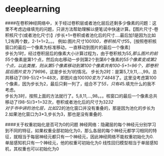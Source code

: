 # deeplearning
####在卷积神经网络中，关于经过卷积层或者池化层后还剩多少像素的问题：这里不考虑边缘填充的问题，只讲方法帮助理解以便笔试中快速计算。【图片尺寸-卷积核尺寸(或者池化尺寸)】/步长+1=卷积或者池化后的尺寸....最后加1是因为比如1,2有两个数，2-1+1=2。。。
例如:图片尺寸100*100，卷积核尺寸5*5，[按照卷积核窗口的最后一个像素为标准移动，一直移动到图片的最后一个像素]     
步长为1时，经过卷积层后的像素大小计算过程为，由于卷积核为5*5,那么图片的前5*5个像素是第1个点，然后向右移动一步则第2个到第6个像素的5*5个像素变成第2个点，以此类推，则从第5个像素移动到第100个像素共有100-5+1=96个，即卷积层后图片变为了96*96，这是步长为1的情况。
步长为2时：是第5,7,9,11,...,99。总共移动了(99-5)/2+1=48次，即图片由100*100变为了48*48了。这里没考虑第100个像素，因为步长为2，最后只剩一列了，组合不了5*5，只有4*5.填充什么的我不考虑。     
步长为3时，按照上面的方法就行了。5,8,11,...,98。。。核窗口的最后一个像素总共移动了(98-5)/3+1=32次，卷积或者池化后的尺寸为32*32     
对于书中讲的池化层，比如2*2的池化窗口并没有重叠的，那是因为池化的步长为2.如果池化窗口为3*3,步长为3，那也是没有重叠的.

####关于权重初始化是否可为0的问题
神经网络：隐藏层的每个神经元分别学习到不同的特征，如果权重全部初始化为0，那么各层的每个神经元都学习相同的特征，就相当于每层神经元都只有一个神经元，因此神经网络不能权重初始化为0.
单层感知机只有一个神经元，他的权重可初始化为0
线性回归模型相当于单层感知机，其权重也可以初始化为0